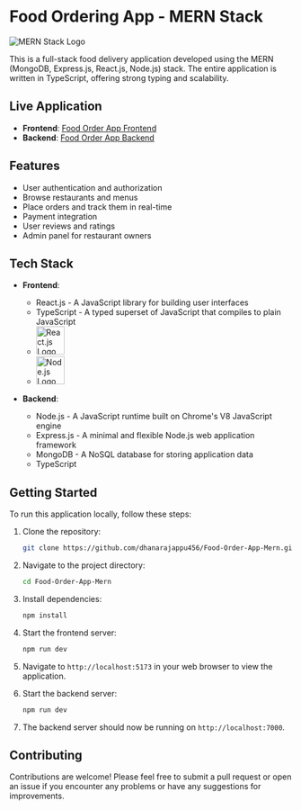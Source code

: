 # Food Ordering App - MERN Stack

![MERN Stack Logo](https://upload.wikimedia.org/wikipedia/commons/9/94/MERN-logo.png)

This is a full-stack food delivery application developed using the MERN (MongoDB, Express.js, React.js, Node.js) stack. The entire application is written in TypeScript, offering strong typing and scalability.

## Live Application

- **Frontend**: [Food Order App Frontend](https://food-order-app-mern.onrender.com)
- **Backend**: [Food Order App Backend](https://food-order-app-mern-backend.onrender.com)
## Features

- User authentication and authorization
- Browse restaurants and menus
- Place orders and track them in real-time
- Payment integration
- User reviews and ratings
- Admin panel for restaurant owners

## Tech Stack

- **Frontend**:
  - React.js - A JavaScript library for building user interfaces
  - TypeScript - A typed superset of JavaScript that compiles to plain JavaScript
  - <img src="https://encrypted-tbn0.gstatic.com/images?q=tbn:ANd9GcSCRKguaNZrVn6-NK9Ir6VdZf7PoRwLStgLLgsoSMq9ZA&s" alt="React.js Logo" width="50" height="50">
  - <img src="https://upload.wikimedia.org/wikipedia/commons/thumb/4/4c/Typescript_logo_2020.svg/2048px-Typescript_logo_2020.svg.png" alt="Node.js Logo" width="50" height="50">

- **Backend**:
  - Node.js - A JavaScript runtime built on Chrome's V8 JavaScript engine
  - Express.js - A minimal and flexible Node.js web application framework
  - MongoDB - A NoSQL database for storing application data
  - TypeScript
 

## Getting Started

To run this application locally, follow these steps:

1. Clone the repository:

   ```bash
   git clone https://github.com/dhanarajappu456/Food-Order-App-Mern.git
   ```

2. Navigate to the project directory:

   ```bash
   cd Food-Order-App-Mern

   ```

3. Install dependencies:

   ```bash
   npm install
   ```

4. Start the frontend server:

   ```bash
   npm run dev
   ```

5. Navigate to `http://localhost:5173` in your web browser to view the application.

6. Start the backend server:

   ```bash
   npm run dev
   ```

7. The backend server should now be running on `http://localhost:7000`.

## Contributing

Contributions are welcome! Please feel free to submit a pull request or open an issue if you encounter any problems or have any suggestions for improvements.


